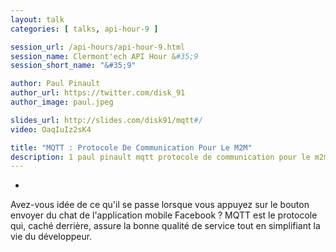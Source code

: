 ```yaml
---
layout: talk
categories: [ talks, api-hour-9 ]

session_url: /api-hours/api-hour-9.html
session_name: Clermont'ech API Hour &#35;9
session_short_name: "&#35;9"

author: Paul Pinault
author_url: https://twitter.com/disk_91
author_image: paul.jpeg

slides_url: http://slides.com/disk91/mqtt#/
video: OaqIuIz2sK4

title: "MQTT : Protocole De Communication Pour Le M2M"
description: 1 paul pinault mqtt protocole de communication pour le m2m
---
```

-

Avez-vous idée de ce qu'il se passe lorsque vous appuyez sur le bouton envoyer
du chat de l'application mobile Facebook ? MQTT est le protocole qui, caché
derrière, assure la bonne qualité de service tout en simplifiant la vie du
développeur.
